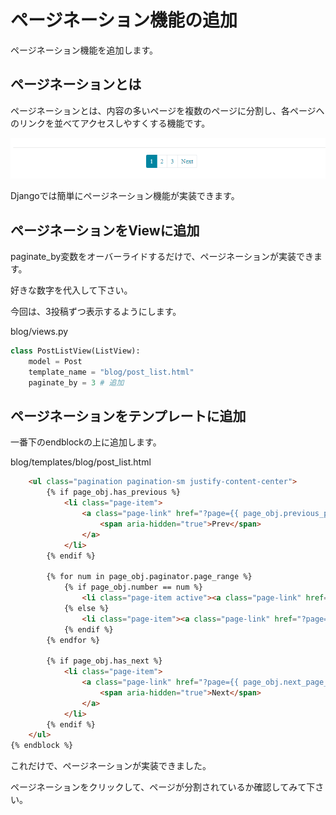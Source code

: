 # ページネーション機能の追加

ページネーション機能を追加します。

## ページネーションとは

ページネーションとは、内容の多いページを複数のページに分割し、各ページへのリンクを並べてアクセスしやすくする機能です。

![Pagenation](../img/pagenation.png)

Djangoでは簡単にページネーション機能が実装できます。

## ページネーションをViewに追加

paginate_by変数をオーバーライドするだけで、ページネーションが実装できます。

好きな数字を代入して下さい。

今回は、3投稿ずつ表示するようにします。

blog/views.py
```python
class PostListView(ListView):
	model = Post
	template_name = "blog/post_list.html"
	paginate_by = 3 # 追加
```

## ページネーションをテンプレートに追加

一番下のendblockの上に追加します。

blog/templates/blog/post_list.html
```html
	<ul class="pagination pagination-sm justify-content-center">
		{% if page_obj.has_previous %}
			<li class="page-item">
				<a class="page-link" href="?page={{ page_obj.previous_page_number }}">
					<span aria-hidden="true">Prev</span>
				</a>
			</li>
		{% endif %}

		{% for num in page_obj.paginator.page_range %}
			{% if page_obj.number == num %}
				<li class="page-item active"><a class="page-link" href="#!">{{ num }}</a></li>
			{% else %}
				<li class="page-item"><a class="page-link" href="?page={{ num }}">{{ num }}</a></li>
			{% endif %}
		{% endfor %}

		{% if page_obj.has_next %}
			<li class="page-item">
				<a class="page-link" href="?page={{ page_obj.next_page_number }}">
					<span aria-hidden="true">Next</span>
				</a>
			</li>
		{% endif %}
	</ul>
{% endblock %}
```

これだけで、ページネーションが実装できました。

ページネーションをクリックして、ページが分割されているか確認してみて下さい。
